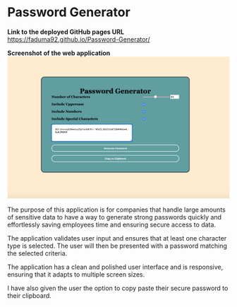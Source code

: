 # Password Generator

**Link to the deployed GitHub pages URL**
https://faduma92.github.io/Password-Generator/ 

**Screenshot of the web application**
![screenshot](screenshot1.png)

The purpose of this application is for companies that handle large amounts of sensitive data to have a way to generate strong passwords quickly and effortlessly saving employees time and ensuring secure access to data.

The application validates user input and ensures that at least one character type is selected. The user will then be presented with a password matching the selected criteria. 

The application has a clean and polished user interface and is responsive, ensuring that it adapts to multiple screen sizes.

I have also given the user the option to copy paste their secure password to their clipboard. 


